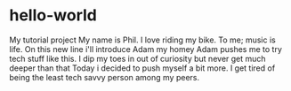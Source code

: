 # hello-world
My tutorial project
My name is Phil.  I love riding my bike.  To me; music is life. 
On this new line i'll introduce Adam my homey 
Adam pushes me to try tech stuff like this.  I dip my toes in out of curiosity but never get much deeper than that
Today i decided to push myself a bit more.  I get tired of being the least tech savvy person among my peers.  
